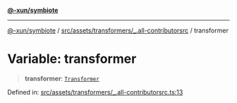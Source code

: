 [**@-xun/symbiote**](../../../../../README.md)

***

[@-xun/symbiote](../../../../../README.md) / [src/assets/transformers/\_.all-contributorsrc](../README.md) / transformer

# Variable: transformer

> **transformer**: [`Transformer`](../../../type-aliases/Transformer.md)

Defined in: [src/assets/transformers/\_.all-contributorsrc.ts:13](https://github.com/Xunnamius/symbiote/blob/877e3120bdc7f2c76a05ae6085d5ac57197fd79f/src/assets/transformers/_.all-contributorsrc.ts#L13)
